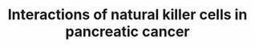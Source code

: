 ---
annotations:
- id: CL:0000623
  parent: native cell
  type: Cell Type Ontology
  value: natural killer cell
- id: CL:0001063
  type: Cell Type Ontology
  value: neoplastic cell
- id: DOID:1793
  parent: disease of cellular proliferation
  type: Disease Ontology
  value: pancreatic cancer
- id: PW:0000626
  parent: disease pathway
  type: Pathway Ontology
  value: pancreatic cancer pathway
authors:
- NKnoops
- Mkutmon
- Eweitz
- Egonw
citedin: ''
communities:
- PancCanNet
description: This pathway shows the interaction between a Natural Killer cell and
  a pancreatic tumor cell. With the specific cell receptors found on the NK cell,
  it is able to recognize malignant cells and secrete cytokines and chemokines to
  create an enhanced immune response. Their ability to activate both innate- as well
  as adaptive immune cells makes the NK cell an excellent target for novel immunotherapy
  treatments against pancreatic cancer. The pathway curation is mainly based on a
  systemic review by Van Audenaerde et al. in 2018 (10.1016/j.pharmthera.2018.04.003).
last-edited: 2024-07-27
ndex: 1f5bd075-da33-11eb-b666-0ac135e8bacf
organisms:
- Homo sapiens
redirect_from:
- /index.php/Pathway:WP5092
- /instance/WP5092
- /instance/WP5092_r134741
revision: r134741
schema-jsonld:
- '@context': https://schema.org/
  '@id': https://wikipathways.github.io/pathways/WP5092.html
  '@type': Dataset
  creator:
    '@type': Organization
    name: WikiPathways
  description: This pathway shows the interaction between a Natural Killer cell and
    a pancreatic tumor cell. With the specific cell receptors found on the NK cell,
    it is able to recognize malignant cells and secrete cytokines and chemokines to
    create an enhanced immune response. Their ability to activate both innate- as
    well as adaptive immune cells makes the NK cell an excellent target for novel
    immunotherapy treatments against pancreatic cancer. The pathway curation is mainly
    based on a systemic review by Van Audenaerde et al. in 2018 (10.1016/j.pharmthera.2018.04.003).
  keywords:
  - ADAM10
  - ADAM17
  - BMI1
  - CCL1
  - CCL2
  - CCL3
  - CCL4
  - CCL5
  - CD226
  - CD96
  - CXCL8
  - FCGR3A
  - FOXO1
  - GATA2
  - GM-CSF
  - GZMB
  - Glucose
  - IFNG
  - IGHG1
  - IgE
  - KLRK1
  - MICA
  - MICB
  - MYC
  - NCR1
  - NCR3
  - NCR3LG1
  - PRF1
  - PVR
  - TIGIT
  - TNF
  - ULBP1
  - lactate
  license: CC0
  name: Interactions of natural killer cells in pancreatic cancer
seo: CreativeWork
title: Interactions of natural killer cells in pancreatic cancer
wpid: WP5092
---